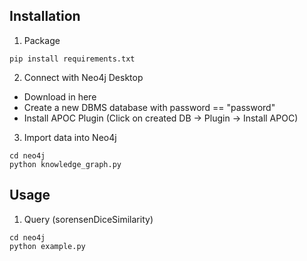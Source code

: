 ## Installation
1. Package
```
pip install requirements.txt
```
2. Connect with Neo4j Desktop
- Download in here
- Create a new DBMS database with password == "password"
- Install APOC Plugin (Click on created DB -> Plugin -> Install APOC)
3. Import data into Neo4j
```
cd neo4j
python knowledge_graph.py 
```

## Usage

1. Query (sorensenDiceSimilarity)
```
cd neo4j
python example.py 
```
